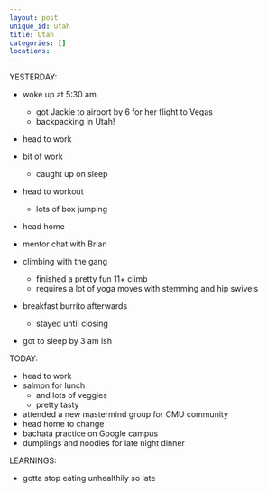 ```yaml
---
layout: post
unique_id: utah
title: Utah
categories: []
locations: 
---
```


YESTERDAY:
* woke up at 5:30 am
  * got Jackie to airport by 6 for her flight to Vegas
  * backpacking in Utah!
* head to work
* bit of work
  * caught up on sleep

* head to workout
  * lots of box jumping
* head home
* mentor chat with Brian
* climbing with the gang
  * finished a pretty fun 11+ climb
  * requires a lot of yoga moves with stemming and hip swivels
* breakfast burrito afterwards
  * stayed until closing
* got to sleep by 3 am ish

TODAY:
* head to work
* salmon for lunch
  * and lots of veggies
  * pretty tasty
* attended a new mastermind group for CMU community
* head home to change
* bachata practice on Google campus
* dumplings and noodles for late night dinner

LEARNINGS:
* gotta stop eating unhealthily so late
